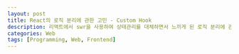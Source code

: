 ```yaml
---
layout: post
title: React의 로직 분리에 관한 고민 - Custom Hook
description: 리액트에서 swr을 사용하여 상태관리를 대체하면서 느끼게 된 로직 분리에 관한 고민, 커스텀 훅에 대해서
categories: Web
tags: [Programming, Web, Frontend]
---
```

